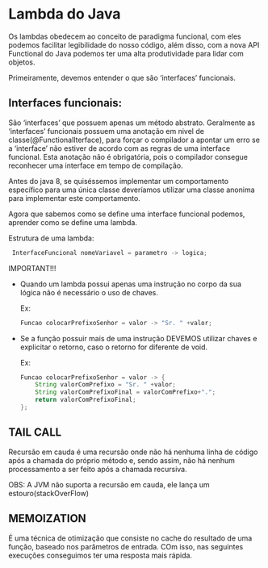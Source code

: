 # Lambda do Java
Os lambdas obedecem ao conceito de paradigma funcional,
com eles podemos facilitar legibilidade do nosso código, além disso, com a nova API Functional do Java podemos ter uma 
alta produtividade para lidar com objetos.

Primeiramente, devemos entender o que são ‘interfaces’ funcionais.

## Interfaces funcionais:
São ‘interfaces’ que possuem apenas um método abstrato. 
Geralmente as ‘interfaces’ funcionais possuem uma anotação em nivel de classe(@FunctionalIterface), para forçar 
o compilador a apontar um erro se a ‘interface’ não estiver de acordo com as regras de uma interface funcional.
Esta anotação não é obrigatória, pois o compilador consegue reconhecer uma interface em tempo de compilação.


Antes do java 8, se quiséssemos implementar um comportamento específico para uma única classe deveríamos utilizar 
uma classe anonima para implementar este comportamento.

Agora que sabemos como se define uma interface funcional podemos, aprender como se define uma lambda.

Estrutura de uma lambda:

 ``` java
  InterfaceFuncional nomeVariavel = parametro -> logica;
  ```


IMPORTANT!!!
- Quando um lambda possui apenas uma instrução no corpo da sua lógica não é necessário o uso de chaves.
  
    Ex:
    ``` java
    Funcao colocarPrefixoSenhor = valor -> "Sr. " +valor;
    ```
  
- Se a função possuir mais de uma instrução DEVEMOS utilizar chaves e explicitar o retorno, caso o retorno for diferente de void.

    Ex:
    ``` java
    Funcao colocarPrefixoSenhor = valor -> {
        String valorComPrefixo = "Sr. " +valor;
        String valorComPrefixoFinal = valorComPrefixo+".";
        return valorComPrefixoFinal;
    };
    ```

## TAIL CALL 
Recursão em cauda é uma recursão onde não há nenhuma linha de código após a chamada do próprio método e, sendo assim,
não há nenhum processamento a ser feito após a chamada recursiva.

OBS: A JVM não suporta a recursão em cauda, ele lança um estouro(stackOverFlow)

## MEMOIZATION
É uma técnica de otimização que consiste no cache do resultado de uma função, baseado nos parâmetros de entrada.
COm isso, nas seguintes execuções conseguimos ter uma resposta mais rápida.